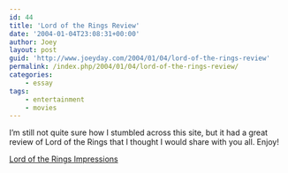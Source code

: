 ```yaml
---
id: 44
title: 'Lord of the Rings Review'
date: '2004-01-04T23:08:31+00:00'
author: Joey
layout: post
guid: 'http://www.joeyday.com/2004/01/04/lord-of-the-rings-review'
permalink: /index.php/2004/01/04/lord-of-the-rings-review/
categories:
    - essay
tags:
    - entertainment
    - movies
---
```


I’m still not quite sure how I stumbled across this site, but it had a great review of Lord of the Rings that I thought I would share with you all. Enjoy!

[Lord of the Rings Impressions](http://www.1up.com/article2/0,4364,1417686,00.asp)